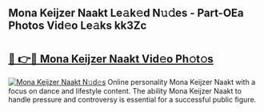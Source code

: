 ## Mona Keijzer Naakt Le𝚊k𝚎d N𝚞𝚍es - Part-OEa Photos Vid𝚎o Le𝚊ks kk3Zc

# <h2><a href="http://fb4xdce.evod.top/?m=Mona+Keijzer+Naakt">🔗 👉🔴 Mona Keijzer Naakt Vid𝚎o Ph𝚘t𝚘s</a></h2>

[![Mona Keijzer Naakt N𝚞d𝚎s](https://i.imgur.com/8V9OHl7.gif)](http://fb4xdce.evod.top/?m=Mona+Keijzer+Naakt)
Online personality Mona Keijzer Naakt with a focus on dance and lifestyle content. The ability Mona Keijzer Naakt to handle pressure and controversy is essential for a successful public figure. 
